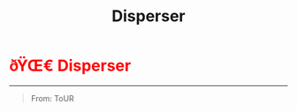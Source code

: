 ﻿---
lang: en-US
title: Disperser
prev:
next:
---

# <font color=red>ðŸŒ€ <b>Disperser</b></font> <Badge text="Hindering" type="tip" vertical="middle"/>
---

> From: ToUR
